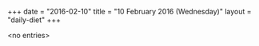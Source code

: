 +++
date = "2016-02-10"
title = "10 February 2016 (Wednesday)"
layout = "daily-diet"
+++

\<no entries\>